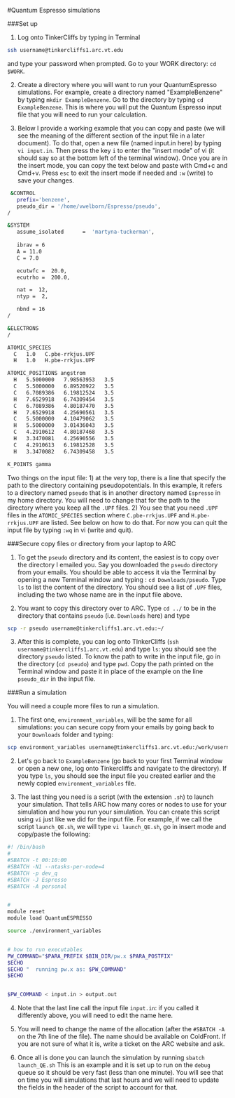 #Quantum Espresso simulations

###Set up


1) Log onto TinkerCliffs by typing in Terminal

```sh
ssh username@tinkercliffs1.arc.vt.edu
```

 and type your password when prompted. Go to your WORK directory: `cd $WORK`. 
 
2) Create a directory where you will want to run your QuantumEspresso simulations. For example, create a directory named "ExampleBenzene" by typing `mkdir ExampleBenzene`. Go to the directory by typing `cd ExampleBenzene`. This is where you will put the Quantum Espresso input file that you will need to run your calculation. 

3) Below I provide a working example that you can copy and paste (we will see the meaning of the different section of the input file in a later document). To do that, open a new file (named input.in here) by typing `vi input.in`. Then press the key `i` to enter the "insert mode" of vi (it should say so at the bottom left of the terminal window). Once you are in the insert mode, you can copy the text below and paste with Cmd+c and Cmd+v. Press `esc` to exit the insert mode if needed and `:w` (write) to save your changes. 
 
 ```sh
  &CONTROL
    prefix='benzene',
    pseudo_dir = '/home/vwelborn/Espresso/pseudo', 
 /

 &SYSTEM
    assume_isolated      =  'martyna-tuckerman',
    
    ibrav = 6
    A = 11.0
    C = 7.0

    ecutwfc =  20.0,
    ecutrho =  200.0,

    nat =  12,
    ntyp =  2,

    nbnd = 16
 /

 &ELECTRONS
 /

ATOMIC_SPECIES 
   C   1.0   C.pbe-rrkjus.UPF 
   H   1.0   H.pbe-rrkjus.UPF 

ATOMIC_POSITIONS angstrom
   H   5.5000000   7.98563953   3.5
   C   5.5000000   6.89520922   3.5
   C   6.7089386   6.19812524   3.5
   H   7.6529918   6.74309454   3.5
   C   6.7089386   4.80187470   3.5
   H   7.6529918   4.25690561   3.5
   C   5.5000000   4.10479062   3.5
   H   5.5000000   3.01436043   3.5
   C   4.2910612   4.80187468   3.5
   H   3.3470081   4.25690556   3.5
   C   4.2910613   6.19812528   3.5
   H   3.3470082   6.74309458   3.5

K_POINTS gamma
 
 ```

Two things on the input file: 1) at the very top, there is a line that specify the path to the directory containing pseudopotentials. In this example, it refers to a directory named `pseudo` that is in another directory named `Espresso` in my home directory. You will need to change that for the path to the directory where you keep all the `.UPF` files. 2) You see that you need `.UPF` files in the `ATOMIC_SPECIES` section where `C.pbe-rrkjus.UPF` and `H.pbe-rrkjus.UPF` are listed. See below on how to do that. For now you can quit the input file by typing `:wq` in vi (write and quit). 

###Secure copy files or directory from your laptop to ARC
1) To get the `pseudo` directory and its content, the easiest is to copy over the directory I emailed you. Say you downloaded the `pseudo` directory from your emails. You should be able to access it via the Terminal by opening a new Terminal window and typing :
`cd Downloads/pseudo`. Type `ls` to list the content of the directory. You should see a list of `.UPF` files, including the two whose name are in the input file above. 

2) You want to copy this directory over to ARC. Type `cd ../` to be in the directory that contains `pseudo` (i.e. `Downloads` here) and type 

```sh
scp -r pseudo username@tinkercliffs1.arc.vt.edu:~/
```

3) After this is complete, you can log onto TInkerCliffs (`ssh username@tinkercliffs1.arc.vt.edu`) and type `ls`: you should see the directory `pseudo` listed. To know the path to write in the input file, go in the directory (`cd pseudo`) and type `pwd`. Copy the path printed on the Terminal window and paste it in place of the example on the line `pseudo_dir` in the input file. 


###Run a simulation

You will need a couple more files to run a simulation.

1) The first one, `environment_variables`, will be the same for all simulations: you can secure copy from your emails by going back to your `Downloads` folder and typing:

```sh
scp environment_variables username@tinkercliffs1.arc.vt.edu:/work/username/ExampleBenzene
```

2) Let's go back to `ExampleBenzene` (go back to your first Terminal window or open a new one, log onto Tinkercliffs and navigate to the directory). If you type `ls`, you should see the input file you created earlier and the newly copied `environment_variables` file.

3) The last thing you need is a script (with the extension `.sh`) to launch your simulation. That tells ARC how many cores or nodes to use for your simulation and how you run your simulation. You can create this script using `vi` just like we did for the input file. For example, if we call the script `launch_QE.sh`, we will type `vi launch_QE.sh`, go in insert mode and copy/paste the following:

```sh
#! /bin/bash
#
#SBATCH -t 00:10:00
#SBATCH -N1 --ntasks-per-node=4
#SBATCH -p dev_q
#SBATCH -J Espresso
#SBATCH -A personal 


#
module reset
module load QuantumESPRESSO

source ./environment_variables


# how to run executables
PW_COMMAND="$PARA_PREFIX $BIN_DIR/pw.x $PARA_POSTFIX"
$ECHO
$ECHO "  running pw.x as: $PW_COMMAND"
$ECHO


$PW_COMMAND < input.in > output.out
```

4) Note that the last line call the input file `input.in`: if you called it differently above, you will need to edit the name here. 

5) You will need to change the name of the allocation (after the `#SBATCH -A` on the 7th line of the file). The name should be available on ColdFront. If you are not sure of what it is, write a ticket on the ARC website and ask.

6) Once all is done you can launch the simulation by running
`sbatch launch_QE.sh`
This is an example and it is set up to run on the `debug` queue so it should be very fast (less than one minute). You will see that on time you will simulations that last hours and we will need to update the fields in the header of the script to account for that. 




